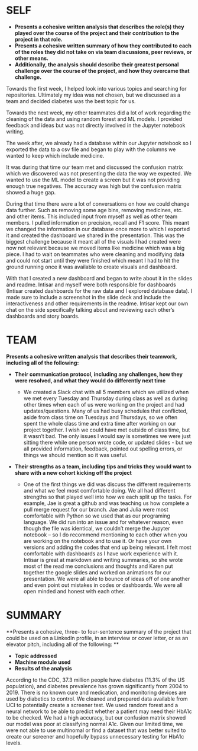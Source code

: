 # SELF 
- **Presents a cohesive written analysis that describes the role(s) they played over the course of the project and their contribution to the project in that role.**
- **Presents a cohesive written summary of how they contributed to each of the roles they did not take on via team discussions, peer reviews, or other means.**
- **Additionally, the analysis should describe their greatest personal challenge over the course of the project, and how they overcame that challenge.**

Towards the first week, I helped look into various topics and searching for repositories. Ultimately my idea was not chosen, but we discussed as a team and decided diabetes was the best topic for us.

Towards the next week, my other teammates did a lot of work regarding the cleaning of the data and using random forest and ML models. I provided feedback and ideas but was not directly involved in the Jupyter notebook writing.

The week after, we already had a database within our Jupyter notebook so I exported the data to a csv file and began to play with the columns we wanted to keep which include medicine.

It was during that time our team met and discussed the confusion matrix which we discovered was not presenting the data the way we expected. We wanted to use the ML model to create a screen but it was not providing enough true negatives.  The accuracy was high but the confusion matrix showed a huge gap.

During that time there were a lot of conversations on how we could change data further. Such as removing some age bins, removing medicines, etc. and other items. This included input from myself as well as other team members. I pulled information on precision, recall and F1 score. This meant we changed the information in our database once more to which I exported it and created the dashboard we shared in the presentation. This was the biggest challenge because it meant all of the visuals I had created were now not relevant because we moved items like medicine which was a big piece. I had to wait on teammates who were cleaning and modifying data and could not start until they were finished which meant I had to hit the ground running once it was available to create visuals and dashboard.

With that I created a new dashboard and began to write about it in the slides and readme. Intisar and myself were both responsible for dashboards (Intisar created dashboards for the raw data and I explored database data). I made sure to include a screenshot in the slide deck and include the interactiveness and other requirements in the readme. Intisar kept our own chat on the side specifically talking about and reviewing each other’s dashboards and story boards.

# TEAM

**Presents a cohesive written analysis that describes their teamwork, including all of the following:**
- **Their communication protocol, including any challenges, how they were resolved, and what they would do differently next time**

  - We created a Slack chat with all 5 members which we utilized when we met every Tuesday and Thursday during class as well as during other times when each of us were working on the project and had updates/questions. Many of us had busy schedules that conflicted, aside from class time on Tuesdays and Thursdays, so we often spent the whole class time and extra time after working on our project together. I wish we could have met outside of class time, but it wasn’t bad. The only issues I would say is sometimes we were just sitting there while one person wrote code, or updated slides -  but we all provided information, feedback, pointed out spelling errors, or things we should mention so it was useful.
- **Their strengths as a team, including tips and tricks they would want to share with a new cohort kicking off the project**
  - One of the first things we did was discuss the different requirements and what we feel most comfortable doing. We all had different strengths so that played well into how we each split up the tasks. For example, Jae is great a github and was teaching us how complete a pull merge request for our branch. Jae and Julia were most comfortable with Python so we used that as our programing language. We did run into an issue and for whatever reason, even though the file was identical, we couldn’t merge the Jupyter notebook – so I do recommend mentioning to each other when you are working on the notebook and to use it. Or have your own versions and adding the codes that end up being relevant. I felt most comfortable with dashboards as I have work experience with it. Intisar is great at markdown and writing summaries, so she wrote most of the read me conclusions and thoughts and Karen put together the google slides and worked on animations for our presentation. We were all able to bounce of ideas off of one another and even point out mistakes in codes or dashboards. We were all open minded and honest with each other.

# SUMMARY
**Presents a cohesive, three- to four-sentence summary of the project that could be used on a LinkedIn profile, in an interview or cover letter, or as an elevator pitch, including all of the following: **
- **Topic addressed**
- **Machine module used**
- **Results of the analysis**

According to the CDC, 37.3 million people have diabetes (11.3% of the US population), and diabetes prevalence has grown significantly from 2004 to 2019. There is no known cure and medication, and monitoring devices are used by diabetics to control. We cleaned and prepared data available from UCI to potentially create a screener test. We used random forest and a neural network to be able to predict whether a patient may need their HbA1c to be checked. We had a high accuracy, but our confusion matrix showed our model was poor at classifying normal A1c. Given our limited time, we were not able to use multinomal or find a dataset that was better suited to create our screener and hopefully bypass unnecessary testing for HbA1c levels.
